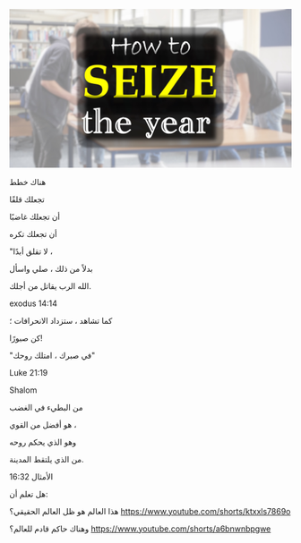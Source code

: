 ![Video cover image](../cover.jpg "cover photo")

هناك خطط

تجعلك قلقًا

أن تجعلك غاضبًا

أن تجعلك تكره

"لا تقلق أبدًا ،

بدلاً من ذلك ، صلي واسأل

الله  الرب يقاتل من أجلك.

exodus 14:14

كما تشاهد ، ستزداد الانحرافات ؛

كن صبورًا!

"في صبرك ، امتلك روحك"

Luke 21:19

Shalom

  

   من البطيء في الغضب

هو أفضل من القوي ،

وهو الذي يحكم روحه

من الذي يلتقط المدينة.

الأمثال 16:32

هل تعلم أن:

هذا العالم هو ظل العالم الحقيقي؟ https://www.youtube.com/shorts/ktxxls7869o

وهناك حاكم قادم للعالم؟ https://www.youtube.com/shorts/a6bnwnbpgwe